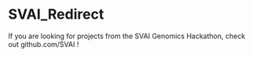 # SVAI_Redirect
If you are looking for projects from the SVAI Genomics Hackathon, check out github.com/SVAI !
